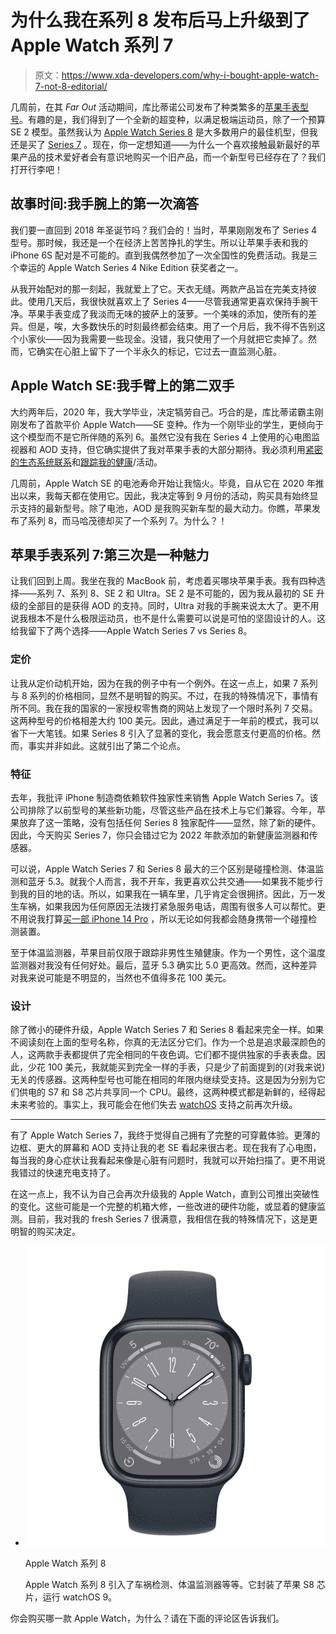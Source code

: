 # 为什么我在系列 8 发布后马上升级到了 Apple Watch 系列 7

> 原文：<https://www.xda-developers.com/why-i-bought-apple-watch-7-not-8-editorial/>

几周前，在其 *Far Out* 活动期间，库比蒂诺公司发布了种类繁多的[苹果手表型号](http://xda-developers.com/best-apple-watch)。有趣的是，我们得到了一个全新的超变种，以满足极端运动员，除了一个预算 SE 2 模型。虽然我认为 [Apple Watch Series 8](http://xda-developers.com/apple-watch-series-8) 是大多数用户的最佳机型，但我还是买了 [Series 7](https://www.xda-developers.com/apple-watch-series-7-review/) 。现在，你一定想知道——为什么一个喜欢接触最新最好的苹果产品的技术爱好者会有意识地购买一个旧产品，而一个新型号已经存在了？我们打开行李吧！

## 故事时间:我手腕上的第一次滴答

我们要一直回到 2018 年圣诞节吗？我们会的！当时，苹果刚刚发布了 Series 4 型号。那时候，我还是一个在经济上苦苦挣扎的学生。所以让苹果手表和我的 iPhone 6S 配对是不可能的。直到我偶然参加了一次全国性的免费活动。我是三个幸运的 Apple Watch Series 4 Nike Edition 获奖者之一。

从我开始配对的那一刻起，我就爱上了它。天衣无缝。两款产品旨在完美支持彼此。使用几天后，我很快就喜欢上了 Series 4——尽管我通常更喜欢保持手腕干净。苹果手表变成了我淡而无味的披萨上的菠萝。一个美味的添加，使所有的差异。但是，唉，大多数快乐的时刻最终都会结束。用了一个月后，我不得不告别这个小家伙——因为我需要一些现金。没错，我只使用了一个月就把它卖掉了。然而，它确实在心脏上留下了一个半永久的标记，它过去一直监测心脏。

## Apple Watch SE:我手臂上的第二双手

大约两年后，2020 年，我大学毕业，决定犒劳自己。巧合的是，库比蒂诺霸主刚刚发布了首款平价 Apple Watch——SE 变种。作为一个刚毕业的学生，更倾向于这个模型而不是它所伴随的系列 6。虽然它没有我在 Series 4 上使用的心电图监视器和 AOD 支持，但它确实提供了我对苹果手表的大部分期待。我必须利用[紧密的生态系统联系](https://www.xda-developers.com/apple-watch-more-than-fitness/)和[跟踪我的健康](https://www.xda-developers.com/apple-watch-series-7-fitness/)/活动。

几周前，Apple Watch SE 的电池寿命开始让我恼火。毕竟，自从它在 2020 年推出以来，我每天都在使用它。因此，我决定等到 9 月份的活动，购买具有始终显示支持的最新型号。除了电池，AOD 是我购买新车型的最大动力。你瞧，苹果发布了系列 8，而马哈茂德却买了一个系列 7。为什么？！

## 苹果手表系列 7:第三次是一种魅力

让我们回到上周。我坐在我的 MacBook 前，考虑着买哪块苹果手表。我有四种选择——系列 7、系列 8、SE 2 和 Ultra。SE 2 是不可能的，因为我从最初的 SE 升级的全部目的是获得 AOD 的支持。同时，Ultra 对我的手腕来说太大了。更不用说我根本不是什么极限运动员，也不是什么需要可以说是可怕的坚固设计的人。这给我留下了两个选择——Apple Watch Series 7 vs Series 8。

### 定价

让我从定价动机开始，因为在我的例子中有一个例外。在这一点上，如果 7 系列与 8 系列的价格相同，显然不是明智的购买。不过，在我的特殊情况下，事情有所不同。我在我的国家的一家授权零售商的网站上发现了一个限时系列 7 交易。这两种型号的价格相差大约 100 美元。因此，通过满足于一年前的模式，我可以省下一大笔钱。如果 Series 8 引入了显著的变化，我会愿意支付更高的价格。然而，事实并非如此。这就引出了第二个论点。

### 特征

去年，我批评 iPhone 制造商依赖软件独家性来销售 Apple Watch Series 7。该公司排除了以前型号的某些新功能，尽管这些产品在技术上与它们兼容。今年，苹果放弃了这一策略，没有包括任何 Series 8 独家配件——显然，除了新的硬件。因此，今天购买 Series 7，你只会错过它为 2022 年款添加的新健康监测器和传感器。

可以说，Apple Watch Series 7 和 Series 8 最大的三个区别是碰撞检测、体温监测和蓝牙 5.3。就我个人而言，我不开车，我更喜欢公共交通——如果我不能步行到我的目的地的话。所以，如果我在一辆车里，几乎肯定会很拥挤。因此，万一发生车祸，如果我因为任何原因无法拨打紧急服务电话，周围有很多人可以帮忙。更不用说我打算[买一部 iPhone 14 Pro](https://www.xda-developers.com/best-apple-iphone-14-deals/) ，所以无论如何我都会随身携带一个碰撞检测装置。

至于体温监测器，苹果目前仅限于跟踪非男性生殖健康。作为一个男性，这个温度监测器对我没有任何好处。最后，蓝牙 5.3 确实比 5.0 更高效。然而，这种差异对我来说可能是不明显的，当然也不值得多花 100 美元。

### 设计

除了微小的硬件升级，Apple Watch Series 7 和 Series 8 看起来完全一样。如果不阅读刻在上面的型号名称，你真的无法区分它们。作为一个总是追求最深颜色的人，这两款手表都提供了完全相同的午夜色调。它们都不提供独家的手表表盘。因此，少花 100 美元，我就能买到完全一样的手表，只是少了前面提到的(对我来说)无关的传感器。这两种型号也可能在相同的年限内继续受支持。这是因为分别为它们供电的 S7 和 S8 芯片共享同一个 CPU。最终，这两种模式都是新鲜的，经得起未来考验的。事实上，我可能会在他们失去 [watchOS](https://www.xda-developers.com/watchos-9) 支持之前再次升级。

* * *

有了 Apple Watch Series 7，我终于觉得自己拥有了完整的可穿戴体验。更薄的边框、更大的屏幕和 AOD 支持让我的老 SE 看起来很古老。现在我有了心电图，每当我的身心症状让我看起来像是心脏有问题时，我就可以开始扫描了。更不用说我错过的快速充电支持了。

在这一点上，我不认为自己会再次升级我的 Apple Watch，直到公司推出突破性的变化。这些可能是一个完整的机箱大修，一些改进的硬件功能，或显着的健康监测。目前，我对我的 fresh Series 7 很满意，我相信在我的特殊情况下，这是更明智的购买决定。

*   <picture>![The Apple Watch Series 8 is the latest smartwatch from Apple. ](img/0a09ed459420407f729ad5d2ceb81d9f.png)</picture>

    Apple Watch 系列 8

    Apple Watch 系列 8 引入了车祸检测、体温监测器等等。它封装了苹果 S8 芯片，运行 watchOS 9。

你会购买哪一款 Apple Watch，为什么？请在下面的评论区告诉我们。